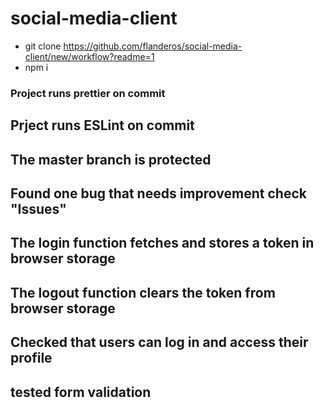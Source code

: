 # social-media-client

- git clone https://github.com/flanderos/social-media-client/new/workflow?readme=1
- npm i

### Project runs prettier on commit
## Prject runs ESLint on commit
## The master branch is protected
## Found one bug that needs improvement check "Issues"
## The login function fetches and stores a token in browser storage
## The logout function clears the token from browser storage
## Checked that users can log in and access their profile
## tested form validation

